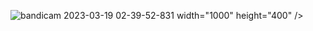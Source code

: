 ![bandicam 2023-03-19 02-39-52-831](https://user-images.githubusercontent.com/102032847/226412730-d4c68019-c52e-413c-adfb-78d39843e69f.gif) width="1000" height="400" />

